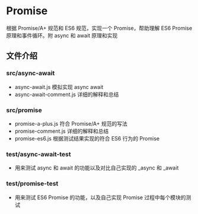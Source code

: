 # Promise
根据 Promise/A+ 规范和 ES6 规范，实现一个 Promise，帮助理解 ES6 Promise 原理和事件循环。附 async 和 await 原理和实现

## 文件介绍
### src/async-await
- async-await.js 模拟实现 async await
- async-await-comment.js 详细的解释和总结
### src/promise
- promise-a-plus.js 符合 Promise/A+ 规范的写法
- promise-comment.js 详细的解释和总结
- promise-es6.js 根据测试结果实现的符合 ES6 行为的 Promise
### test/async-await-test
- 用来测试 async 和 await 的功能以及对比自己实现的 _async 和 _await
### test/promise-test
- 用来测试 ES6 Promise 的功能，以及自己实现 Promise 过程中每个模块的测试
